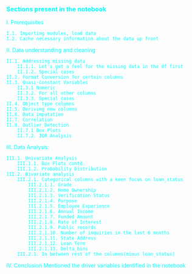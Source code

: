 ### <font color='cyan'> Sections present in the notebook <font>
I. Prerequisites 
    
    I.1. Importing modules, load data
    I.2. Cache necessary information about the data up front

II. Data understanding and cleaning

    II.1. Addressing missing data
        II.1.1. Let's get a feel for the missing data in the df first
        II.1.2. Special cases
    II.2. Format Conversion for certain columns
    II.3. Quasi-Constant Variables
        II.3.1 Numeric
        II.3.2. For all other columns
        II.3.3. Special cases
    II.4. Object type columns
    II.5. Deriving new columns 
    II.6. Data imputation
    II.7. Correlation
    II.8. Outlier Detection
        II.7.1 Box Plots
        II.7.2. IQR Analysis
    
III. Data Analysis:

    III.1. Univariate Analysis
        III.1.1. Box Plots contd.
        III.1.2. Probability Distribution 
    III.2. Bivariate analysis
        III.2.1. Categorical columns with a keen focus on loan_status
            III.2.1.1. Grade
            III.2.1.2. Home Ownership
            III.2.1.3. Verification Status
            III.2.1.4. Purpose
            III.2.1.5. Employee Experience
            III.2.1.6. Annual Income
            III.2.1.7. Funded Amount
            III.2.1.8. Rate of Interest
            III.2.1.9. Public records
            III.2.1.10. Number of inquiries in the last 6 months
            III.2.1.11. State Address
            III.2.1.12. Loan Term
            III.2.1.13. Delta_bins
        III.2.1. In between rest of the columns(minus loan_status)
    
IV. Conclusion
	Mentioned the driver variables identified in the notebook